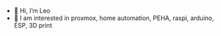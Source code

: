- 👋 Hi, I’m Leo
- 👀 I am interested in proxmox, home automation, PEHA, raspi, arduino, ESP, 3D print
